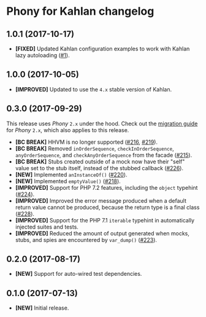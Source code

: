 # Phony for Kahlan changelog

## 1.0.1 (2017-10-17)

- **[FIXED]** Updated Kahlan configuration examples to work with Kahlan lazy
  autoloading ([#1]).

[#1]: https://github.com/eloquent/phony-kahlan/issues/1

## 1.0.0 (2017-10-05)

- **[IMPROVED]** Updated to use the `4.x` stable version of Kahlan.

## 0.3.0 (2017-09-29)

This release uses *Phony* `2.x` under the hood. Check out the
[migration guide][migration-2] for *Phony* `2.x`, which also applies to this
release.

- **[BC BREAK]** HHVM is no longer supported ([#216], [#219]).
- **[BC BREAK]** Removed `inOrderSequence`, `checkInOrderSequence`,
  `anyOrderSequence`, and `checkAnyOrderSequence` from the facade ([#215]).
- **[BC BREAK]** Stubs created outside of a mock now have their "self" value set
  to the stub itself, instead of the stubbed callback ([#226]).
- **[NEW]** Implemented `anInstanceOf()` ([#220]).
- **[NEW]** Implemented `emptyValue()` ([#218]).
- **[IMPROVED]** Support for PHP 7.2 features, including the `object` typehint
  ([#224]).
- **[IMPROVED]** Improved the error message produced when a default return value
  cannot be produced, because the return type is a final class ([#228]).
- **[IMPROVED]** Support for the PHP 7.1 `iterable` typehint in automatically
  injected suites and tests.
- **[IMPROVED]** Reduced the amount of output generated when mocks, stubs, and
  spies are encountered by `var_dump()` ([#223]).

[migration-2]: https://github.com/eloquent/phony/blob/2.0.0/MIGRATING.md#migrating-from-1x-to-2x
[#215]: https://github.com/eloquent/phony/issues/215
[#216]: https://github.com/eloquent/phony/issues/216
[#218]: https://github.com/eloquent/phony/issues/218
[#219]: https://github.com/eloquent/phony/issues/219
[#220]: https://github.com/eloquent/phony/issues/220
[#223]: https://github.com/eloquent/phony/issues/223
[#224]: https://github.com/eloquent/phony/issues/224
[#226]: https://github.com/eloquent/phony/issues/226
[#228]: https://github.com/eloquent/phony/issues/228

## 0.2.0 (2017-08-17)

- **[NEW]** Support for auto-wired test dependencies.

## 0.1.0 (2017-07-13)

- **[NEW]** Initial release.

